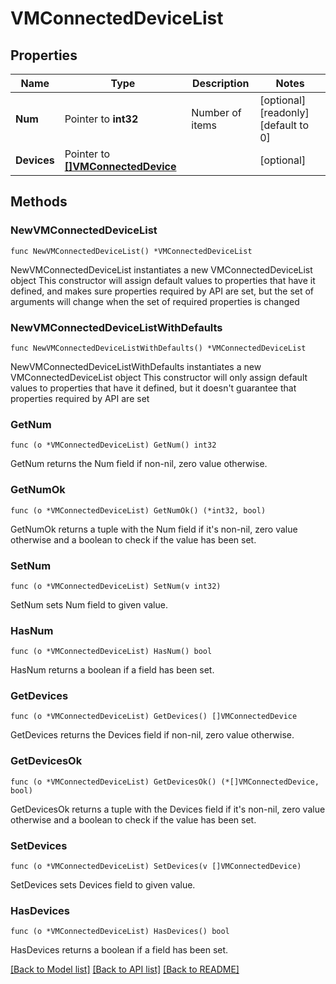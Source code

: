 # VMConnectedDeviceList

## Properties

Name | Type | Description | Notes
------------ | ------------- | ------------- | -------------
**Num** | Pointer to **int32** | Number of items | [optional] [readonly] [default to 0]
**Devices** | Pointer to [**[]VMConnectedDevice**](VMConnectedDevice.md) |  | [optional] 

## Methods

### NewVMConnectedDeviceList

`func NewVMConnectedDeviceList() *VMConnectedDeviceList`

NewVMConnectedDeviceList instantiates a new VMConnectedDeviceList object
This constructor will assign default values to properties that have it defined,
and makes sure properties required by API are set, but the set of arguments
will change when the set of required properties is changed

### NewVMConnectedDeviceListWithDefaults

`func NewVMConnectedDeviceListWithDefaults() *VMConnectedDeviceList`

NewVMConnectedDeviceListWithDefaults instantiates a new VMConnectedDeviceList object
This constructor will only assign default values to properties that have it defined,
but it doesn't guarantee that properties required by API are set

### GetNum

`func (o *VMConnectedDeviceList) GetNum() int32`

GetNum returns the Num field if non-nil, zero value otherwise.

### GetNumOk

`func (o *VMConnectedDeviceList) GetNumOk() (*int32, bool)`

GetNumOk returns a tuple with the Num field if it's non-nil, zero value otherwise
and a boolean to check if the value has been set.

### SetNum

`func (o *VMConnectedDeviceList) SetNum(v int32)`

SetNum sets Num field to given value.

### HasNum

`func (o *VMConnectedDeviceList) HasNum() bool`

HasNum returns a boolean if a field has been set.

### GetDevices

`func (o *VMConnectedDeviceList) GetDevices() []VMConnectedDevice`

GetDevices returns the Devices field if non-nil, zero value otherwise.

### GetDevicesOk

`func (o *VMConnectedDeviceList) GetDevicesOk() (*[]VMConnectedDevice, bool)`

GetDevicesOk returns a tuple with the Devices field if it's non-nil, zero value otherwise
and a boolean to check if the value has been set.

### SetDevices

`func (o *VMConnectedDeviceList) SetDevices(v []VMConnectedDevice)`

SetDevices sets Devices field to given value.

### HasDevices

`func (o *VMConnectedDeviceList) HasDevices() bool`

HasDevices returns a boolean if a field has been set.


[[Back to Model list]](../README.md#documentation-for-models) [[Back to API list]](../README.md#documentation-for-api-endpoints) [[Back to README]](../README.md)


